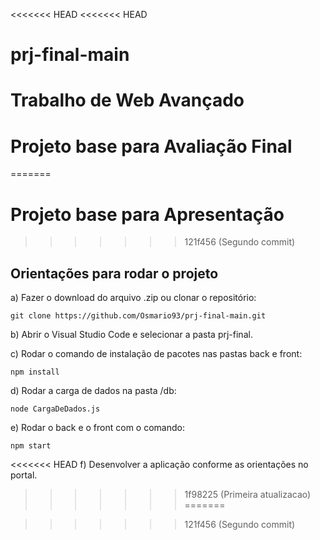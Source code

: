 <<<<<<< HEAD
<<<<<<< HEAD
# prj-final-main
Trabalho de Web Avançado
=======
# Projeto base para Avaliação Final
=======
# Projeto base para Apresentação
>>>>>>> 121f456 (Segundo commit)

## Orientações para rodar o projeto

a) Fazer o download do arquivo .zip ou clonar o repositório:

```
git clone https://github.com/Osmario93/prj-final-main.git
```

b) Abrir o Visual Studio Code e selecionar a pasta prj-final.

c) Rodar o comando de instalação de pacotes nas pastas back e front:

```
npm install
```

d) Rodar a carga de dados na pasta /db:

```
node CargaDeDados.js
```

e) Rodar o back e o front com o comando:

```
npm start
```

<<<<<<< HEAD
f) Desenvolver a aplicação conforme as orientações no portal.
>>>>>>> 1f98225 (Primeira atualizacao)
=======

>>>>>>> 121f456 (Segundo commit)
